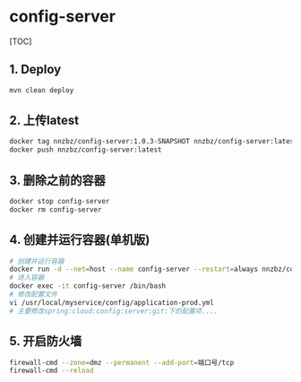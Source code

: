 # config-server

[TOC]

## 1. Deploy

```sh
mvn clean deploy
```

## 2. 上传latest

```sh
docker tag nnzbz/config-server:1.0.3-SNAPSHOT nnzbz/config-server:latest
docker push nnzbz/config-server:latest
```

## 3. 删除之前的容器

```sh
docker stop config-server
docker rm config-server
```

## 4. 创建并运行容器(单机版)

```sh
# 创建并运行容器
docker run -d --net=host --name config-server --restart=always nnzbz/config-server
# 进入容器
docker exec -it config-server /bin/bash
# 修改配置文件
vi /usr/local/myservice/config/application-prod.yml
# 主要修改spring:cloud:config:server:git:下的配置项....
```

## 5. 开启防火墙

```sh
firewall-cmd --zone=dmz --permanent --add-port=端口号/tcp
firewall-cmd --reload
```